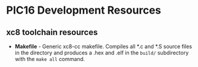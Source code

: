 # PIC16 Development Resources

## xc8 toolchain resources

- **Makefile** - Generic xc8-cc makefile. Compiles all *.c and *.S source
    files in the directory and produces a .hex and .elf in the `build/`
    subdirectory with the `make all` command.

